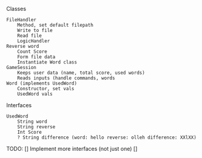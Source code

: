 Classes

    FileHandler
        Method, set default filepath
        Write to file
        Read file
        LogicHandler
    Reverse word
        Count Score
        Form file data
        Instantiate Word class
    GameSession
        Keeps user data (name, total score, used words)
        Reads inputs (handle commands, words
    Word (implements UsedWord)
        Constructor, set vals
        UsedWord vals

Interfaces

    UsedWord 
        String word
        String reverse
        Int Score
        ? String difference (word: hello reverse: olleh difference: XXlXX)

TODO:
 [] Implement more interfaces (not just one)
 [] 